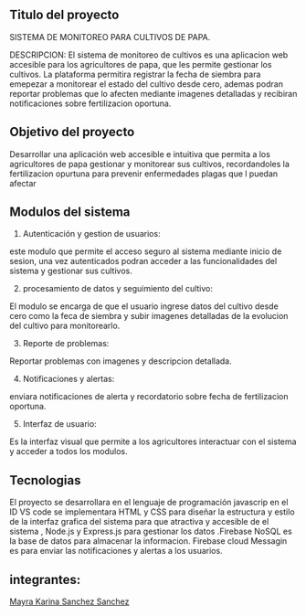 Titulo del proyecto
-
SISTEMA DE MONITOREO PARA CULTIVOS DE PAPA.

DESCRIPCION:
El sistema de monitoreo de cultivos es una aplicacion web accesible para los agricultores de papa, que les permite gestionar los cultivos.
La plataforma permitira registrar la fecha de siembra para emepezar a monitorear el estado del cultivo desde cero, ademas podran reportar 
problemas que lo afecten mediante imagenes detalladas y recibiran notificaciones sobre fertilizacion oportuna.

Objetivo del proyecto
-

Desarrollar una aplicación web accesible e intuitiva que permita a los agricultores de papa gestionar y monitorear sus cultivos, recordandoles
la fertilizacion opurtuna para prevenir enfermedades  plagas que l puedan afectar 



Modulos del sistema
- 
1. Autenticación y gestion de usuarios:

este modulo que permite el acceso seguro al sistema mediante inicio de sesion, una vez autenticados podran acceder a las funcionalidades del sistema 
y gestionar sus cultivos.
 
   
2. procesamiento de datos y seguimiento del cultivo:

El modulo se encarga de que el usuario ingrese datos del cultivo desde cero como la feca de siembra y subir imagenes detalladas de la evolucion del
cultivo para monitorearlo.


3. Reporte de problemas:

Reportar problemas con imagenes y descripcion detallada.

4. Notificaciones y alertas:

enviara notificaciones de alerta y recordatorio sobre fecha de fertilizacion oportuna.

5. Interfaz de usuario:
   
Es la interfaz visual que permite a los agricultores interactuar con el sistema y acceder a todos los modulos.



Tecnologias
-
El proyecto se desarrollara en el lenguaje de programación javascrip en el ID VS code  se implementara  HTML y CSS para diseñar
la estructura y estilo de la interfaz grafica del sistema para que atractiva y accesible de el sistema  , Node.js y Express.js 
para gestionar los datos .Firebase NoSQL es la base de datos para almacenar la informacion. Firebase cloud Messagin es para enviar 
las notificaciones y alertas a los usuarios.


integrantes:
-
[Mayra Karina Sanchez Sanchez](https://github.com/Karina-1411Sanchez)
